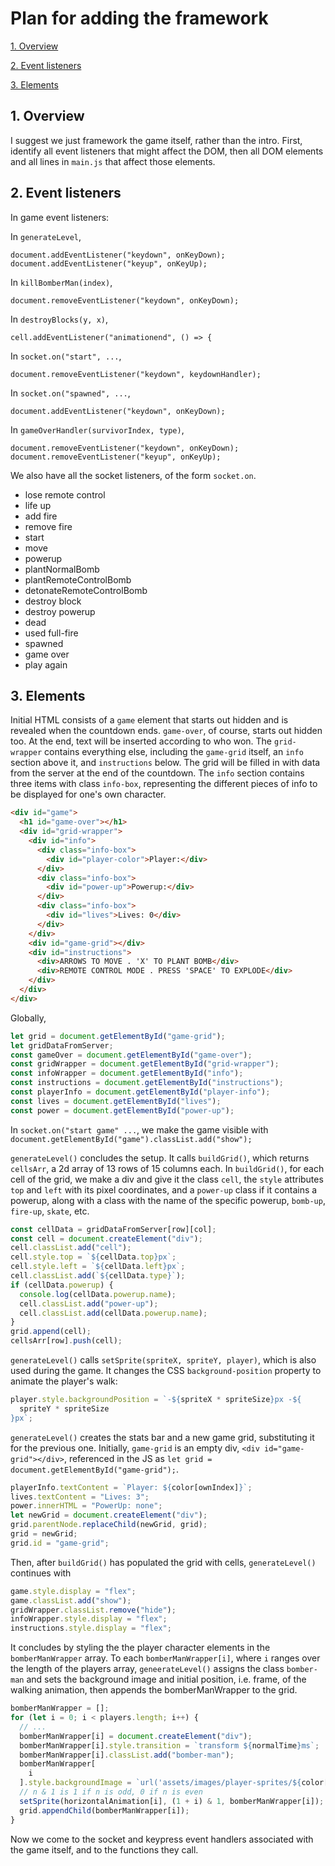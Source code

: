 # Plan for adding the framework

[1. Overview](#1-overview)

[2. Event listeners](#-event-listeners)

[3. Elements](#2-elements)

## 1. Overview

I suggest we just framework the game itself, rather than the intro. First, identify all event listeners that might affect the DOM, then all DOM elements and all lines in `main.js` that affect those elements.

## 2. Event listeners

In game event listeners:

In `generateLevel`,

`document.addEventListener("keydown", onKeyDown);`
`document.addEventListener("keyup", onKeyUp);`

In `killBomberMan(index)`,

`document.removeEventListener("keydown", onKeyDown);`

In `destroyBlocks(y, x)`,

`cell.addEventListener("animationend", () => {`

In `socket.on("start", ...`,

`document.removeEventListener("keydown", keydownHandler);`

In `socket.on("spawned", ...`,

`document.addEventListener("keydown", onKeyDown);`

In `gameOverHandler(survivorIndex, type)`,

`document.removeEventListener("keydown", onKeyDown);`
`document.removeEventListener("keyup", onKeyUp);`

We also have all the socket listeners, of the form `socket.on`.

- lose remote control
- life up
- add fire
- remove fire
- start
- move
- powerup
- plantNormalBomb
- plantRemoteControlBomb
- detonateRemoteControlBomb
- destroy block
- destroy powerup
- dead
- used full-fire
- spawned
- game over
- play again

## 3. Elements

Initial HTML consists of a `game` element that starts out hidden and is revealed when the countdown ends. `game-over`, of course, starts out hidden too. At the end, text will be inserted according to who won. The `grid-wrapper` contains everything else, including the `game-grid` itself, an `info` section above it, and `instructions` below. The grid will be filled in with data from the server at the end of the countdown. The `info` section contains three items with class `info-box`, representing the different pieces of info to be displayed for one's own character.

```html
<div id="game">
  <h1 id="game-over"></h1>
  <div id="grid-wrapper">
    <div id="info">
      <div class="info-box">
        <div id="player-color">Player:</div>
      </div>
      <div class="info-box">
        <div id="power-up">Powerup:</div>
      </div>
      <div class="info-box">
        <div id="lives">Lives: 0</div>
      </div>
    </div>
    <div id="game-grid"></div>
    <div id="instructions">
      <div>ARROWS TO MOVE . 'X' TO PLANT BOMB</div>
      <div>REMOTE CONTROL MODE . PRESS 'SPACE' TO EXPLODE</div>
    </div>
  </div>
</div>
```

Globally,

```javascript
let grid = document.getElementById("game-grid");
let gridDataFromServer;
const gameOver = document.getElementById("game-over");
const gridWrapper = document.getElementById("grid-wrapper");
const infoWrapper = document.getElementById("info");
const instructions = document.getElementById("instructions");
const playerInfo = document.getElementById("player-info");
const lives = document.getElementById("lives");
const power = document.getElementById("power-up");
```

In `socket.on("start game" ...`, we make the game visible with `document.getElementById("game").classList.add("show");`

`generateLevel()` concludes the setup. It calls `buildGrid()`, which returns `cellsArr`, a 2d array of 13 rows of 15 columns each. In `buildGrid()`, for each cell of the grid, we make a div and give it the class `cell`, the `style` attributes `top` and `left` with its pixel coordinates, and a `power-up` class if it contains a powerup, along with a class with the name of the specific powerup, `bomb-up`, `fire-up`, `skate`, etc.

```javascript
const cellData = gridDataFromServer[row][col];
const cell = document.createElement("div");
cell.classList.add("cell");
cell.style.top = `${cellData.top}px`;
cell.style.left = `${cellData.left}px`;
cell.classList.add(`${cellData.type}`);
if (cellData.powerup) {
  console.log(cellData.powerup.name);
  cell.classList.add("power-up");
  cell.classList.add(cellData.powerup.name);
}
grid.append(cell);
cellsArr[row].push(cell);
```

`generateLevel()` calls `setSprite(spriteX, spriteY, player)`, which is also used during the game. It changes the CSS `background-position` property to animate the player's walk:

```javascript
player.style.backgroundPosition = `-${spriteX * spriteSize}px -${
  spriteY * spriteSize
}px`;
```

`generateLevel()` creates the stats bar and a new game grid, substituting it for the previous one. Initially, `game-grid` is an empty div, `<div id="game-grid"></div>`, referenced in the JS as `let grid = document.getElementById("game-grid");`.

```javascript
playerInfo.textContent = `Player: ${color[ownIndex]}`;
lives.textContent = "Lives: 3";
power.innerHTML = "PowerUp: none";
let newGrid = document.createElement("div");
grid.parentNode.replaceChild(newGrid, grid);
grid = newGrid;
grid.id = "game-grid";
```

Then, after `buildGrid()` has populated the grid with cells, `generateLevel()` continues with

```javascript
game.style.display = "flex";
game.classList.add("show");
gridWrapper.classList.remove("hide");
infoWrapper.style.display = "flex";
instructions.style.display = "flex";
```

It concludes by styling the the player character elements in the `bomberManWrapper` array. To each `bomberManWrapper[i]`, where `i` ranges over the length of the players array, `geneerateLevel()` assigns the class `bomber-man` and sets the background image and initial position, i.e. frame, of the walking animation, then appends the bomberManWrapper to the grid.

```javascript
bomberManWrapper = [];
for (let i = 0; i < players.length; i++) {
  // ...
  bomberManWrapper[i] = document.createElement("div");
  bomberManWrapper[i].style.transition = `transform ${normalTime}ms`;
  bomberManWrapper[i].classList.add("bomber-man");
  bomberManWrapper[
    i
  ].style.backgroundImage = `url('assets/images/player-sprites/${color[i]}.png')`;
  // n & 1 is 1 if n is odd, 0 if n is even
  setSprite(horizontalAnimation[i], (1 + i) & 1, bomberManWrapper[i]);
  grid.appendChild(bomberManWrapper[i]);
}
```

Now we come to the socket and keypress event handlers associated with the game itself, and to the functions they call.
